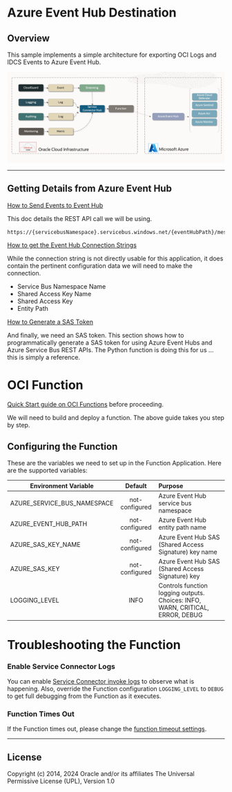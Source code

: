 # Azure Event Hub Destination

##  Overview

This sample implements a simple architecture for exporting OCI Logs and IDCS Events to Azure Event Hub.


![](images/architecture.event.hub.png)

---

## Getting Details from Azure Event Hub

[How to Send Events to Event Hub](https://learn.microsoft.com/en-us/rest/api/eventhub/send-event)

This doc details the REST API call we will be using.

    https://{servicebusNamespace}.servicebus.windows.net/{eventHubPath}/messages


[How to get the Event Hub Connection Strings](https://learn.microsoft.com/en-us/azure/event-hubs/event-hubs-get-connection-string)

While the connection string is not directly usable for this application, it does contain 
the pertinent configuration data we will need to make the connection.

- Service Bus Namespace Name
- Shared Access Key Name
- Shared Access Key
- Entity Path

[How to Generate a SAS Token](https://learn.microsoft.com/en-us/rest/api/eventhub/generate-sas-token)

And finally, we need an SAS token.  This section shows how to programmatically generate a 
SAS token for using Azure Event Hubs and Azure Service Bus REST APIs.  The Python function
is doing this for us ... this is simply a reference.

# OCI Function

[Quick Start guide on OCI Functions](https://docs.oracle.com/en-us/iaas/Content/Functions/Tasks/functionsquickstartguidestop.htm) before proceeding.

We will need to build and deploy a function.  The above guide takes you step by step.

## Configuring the Function

These are the variables we need to set up in the Function Application.  Here are the supported variables:

| Environment Variable        |    Default     | Purpose                                                                                              |
|-----------------------------|:--------------:|:-----------------------------------------------------------------------------------------------------|
| AZURE_SERVICE_BUS_NAMESPACE | not-configured | Azure Event Hub service bus namespace                                                                |
| AZURE_EVENT_HUB_PATH        | not-configured | Azure Event Hub entity path name                                                                     |
| AZURE_SAS_KEY_NAME          | not-configured | Azure Event Hub SAS (Shared Access Signature) key name                                               |
| AZURE_SAS_KEY               | not-configured | Azure Event Hub SAS (Shared Access Signature) key                                                    |
| LOGGING_LEVEL               |      INFO      | Controls function logging outputs.  Choices: INFO, WARN, CRITICAL, ERROR, DEBUG                      |



# Troubleshooting the Function

### Enable Service Connector Logs

You can enable [Service Connector invoke logs](https://docs.oracle.com/en-us/iaas/Content/connector-hub/service-logging.htm) 
to observe what is happening.  Also, override the Function configuration `LOGGING_LEVEL` to `DEBUG` to
get full debugging from the Function as it executes.

### Function Times Out

If the Function times out, please change the
[function timeout settings](https://docs.oracle.com/en-us/iaas/Content/Functions/Tasks/functionscustomizing.htm).

---
## License
Copyright (c) 2014, 2024 Oracle and/or its affiliates
The Universal Permissive License (UPL), Version 1.0
